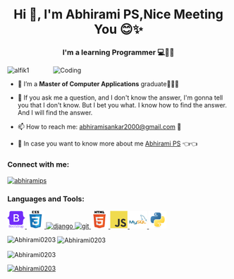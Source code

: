 <h1 align="center">Hi 👋, I'm Abhirami PS,Nice Meeting You 😊✨</h1>


<h3 align="center">I'm a learning Programmer 💻👨‍💻</h3>



  
 <img align="right" alt="Coding" width="400" src="https://cdn.dribbble.com/users/1162077/screenshots/3917576/media/4de9a42842478dea7b26f36beda0a98f.gif">
  
  <p align="left"> <img src="https://komarev.com/ghpvc/?username=alfik1&label=Profile%20views&color=0e75b6&style=flat" alt="alfik1" /> </p>
                     
</h3>




- 🌱 I’m a **Master of Computer Applications** graduate🏫👨‍🎓

- 💬 If you ask me a question, and I don't know the answer, I'm gonna tell you that I don't know. But I bet you what. I know how to find the answer. And I will find the answer.


- 📫 How to reach me:  abhiramisankar2000@gmail.com :incoming_envelope:

- 🤔 In case you want to know more about me [Abhirami PS](https://github.com/Abhirami0203) :point_left::point_left:

<h3 align="left">Connect with me:</h3>
<p align="left">
<a href="https://www.linkedin.com/in/abhirami-p-s-182325204/" target="blank"><img align="center" src="https://raw.githubusercontent.com/rahuldkjain/github-profile-readme-generator/master/src/images/icons/Social/linked-in-alt.svg" alt="abhiramips" height="30" width="40" /></a>
</p>

<h3 align="left">Languages and Tools:</h3>
<p align="left"> <a href="https://getbootstrap.com" target="_blank" rel="noreferrer"> <img src="https://raw.githubusercontent.com/devicons/devicon/master/icons/bootstrap/bootstrap-plain-wordmark.svg" alt="bootstrap" width="40" height="40"/> </a> <a href="https://www.w3schools.com/css/" target="_blank" rel="noreferrer"> <img src="https://raw.githubusercontent.com/devicons/devicon/master/icons/css3/css3-original-wordmark.svg" alt="css3" width="40" height="40"/> </a> <a href="https://www.djangoproject.com/" target="_blank" rel="noreferrer"> <img src="https://cdn.worldvectorlogo.com/logos/django.svg" alt="django" width="40" height="40"/> </a>  <a href="https://git-scm.com/" target="_blank" rel="noreferrer"> <img src="https://www.vectorlogo.zone/logos/git-scm/git-scm-icon.svg" alt="git" width="40" height="40"/> </a> <a href="https://www.w3.org/html/" target="_blank" rel="noreferrer"> <img src="https://raw.githubusercontent.com/devicons/devicon/master/icons/html5/html5-original-wordmark.svg" alt="html5" width="40" height="40"/> </a> <a href="https://developer.mozilla.org/en-US/docs/Web/JavaScript" target="_blank" rel="noreferrer"> <img src="https://raw.githubusercontent.com/devicons/devicon/master/icons/javascript/javascript-original.svg" alt="javascript" width="40" height="40"/> </a> <a href="https://www.mysql.com/" target="_blank" rel="noreferrer"> <img src="https://raw.githubusercontent.com/devicons/devicon/master/icons/mysql/mysql-original-wordmark.svg" alt="mysql" width="40" height="40"/> </a>  <a href="https://www.python.org" target="_blank" rel="noreferrer"> <img src="https://raw.githubusercontent.com/devicons/devicon/master/icons/python/python-original.svg" alt="python" width="40" height="40"/> </a> </p>

<p><img align="left" src="https://github-readme-stats-sigma-five.vercel.app/api/top-langs?username=Abhirami0203&show_icons=true&locale=en&layout=compact" alt="Abhirami0203" /></p><p>&nbsp;<img align="center" src="https://github-readme-stats-sigma-five.vercel.app/api?username=Abhirami0203&show_icons=true&locale=en" alt="Abhirami0203" /></p>
<p><img align="center" src="https://github-readme-streak-stats.herokuapp.com/?user=Abhirami0203&" alt="Abhirami0203" /></p>


<p align="left"> <a href="https://github.com/ryo-ma/github-profile-trophy"><img src="https://github-profile-trophy.vercel.app/?username=Abhirami0203" alt="Abhirami0203" /></a> </p>
